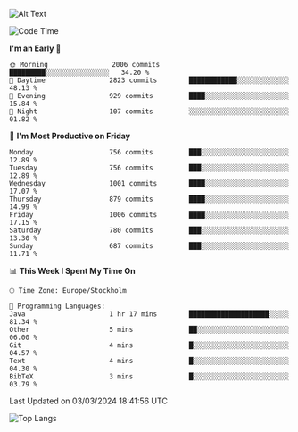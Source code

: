 ![Alt Text](https://media.tenor.com/3Gehha8RO-sAAAAC/goose-dance.gif)

<!--START_SECTION:waka-->
![Code Time](http://img.shields.io/badge/Code%20Time-0%20secs-blue)

**I'm an Early 🐤** 

```text
🌞 Morning                2006 commits        █████████░░░░░░░░░░░░░░░░   34.20 % 
🌆 Daytime                2823 commits        ████████████░░░░░░░░░░░░░   48.13 % 
🌃 Evening                929 commits         ████░░░░░░░░░░░░░░░░░░░░░   15.84 % 
🌙 Night                  107 commits         ░░░░░░░░░░░░░░░░░░░░░░░░░   01.82 % 
```
📅 **I'm Most Productive on Friday** 

```text
Monday                   756 commits         ███░░░░░░░░░░░░░░░░░░░░░░   12.89 % 
Tuesday                  756 commits         ███░░░░░░░░░░░░░░░░░░░░░░   12.89 % 
Wednesday                1001 commits        ████░░░░░░░░░░░░░░░░░░░░░   17.07 % 
Thursday                 879 commits         ████░░░░░░░░░░░░░░░░░░░░░   14.99 % 
Friday                   1006 commits        ████░░░░░░░░░░░░░░░░░░░░░   17.15 % 
Saturday                 780 commits         ███░░░░░░░░░░░░░░░░░░░░░░   13.30 % 
Sunday                   687 commits         ███░░░░░░░░░░░░░░░░░░░░░░   11.71 % 
```


📊 **This Week I Spent My Time On** 

```text
🕑︎ Time Zone: Europe/Stockholm

💬 Programming Languages: 
Java                     1 hr 17 mins        ████████████████████░░░░░   81.34 % 
Other                    5 mins              ██░░░░░░░░░░░░░░░░░░░░░░░   06.00 % 
Git                      4 mins              █░░░░░░░░░░░░░░░░░░░░░░░░   04.57 % 
Text                     4 mins              █░░░░░░░░░░░░░░░░░░░░░░░░   04.30 % 
BibTeX                   3 mins              █░░░░░░░░░░░░░░░░░░░░░░░░   03.79 % 
```


 Last Updated on 03/03/2024 18:41:56 UTC
<!--END_SECTION:waka-->

![Top Langs](https://github-readme-stats-rose-phi.vercel.app/api/top-langs/?username=jxncted\&layout=compact&hide=c,assembly,jupyter%20notebook)
